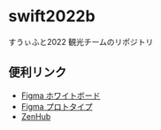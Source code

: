 # swift2022b
すうぃふと2022 観光チームのリポジトリ

## 便利リンク
- [Figma ホワイトボード](https://www.figma.com/file/Gq4HMRqfNEGdlWfkqNuIek/%E8%A6%B3%E5%85%89_%E3%83%9B%E3%83%AF%E3%82%A4%E3%83%88%E3%83%9C%E3%83%BC%E3%83%89?node-id=0%3A1)
- [Figma プロトタイプ](https://www.figma.com/file/tYWhP4JppYgkfxTltGnJTK/%E3%82%AB%E3%83%BC%E3%83%89%E6%A1%88?node-id=0%3A1)
- [ZenHub](https://app.zenhub.com/workspaces/-62ed29ddfcc0b59fe9a4a116/board)
